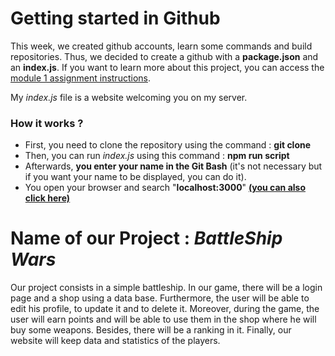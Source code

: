 # Getting started in **Github**
This week, we created github accounts, learn some commands and build repositories.
Thus, we decided to create a github with a **package.json** and an **index.js**.
If you want to learn more about this project, you can access the [module 1 assignment instructions](https://uciunex.instructure.com/courses/16458/assignments/200842).

My _index.js_ file is a website welcoming you on my server.

### How it works ?
- First, you need to clone the repository using the command : **git clone**
- Then, you can run _index.js_ using this command : **npm run script**
- Afterwards, **you enter your name in the Git Bash** (it's not necessary but if you want your name to be displayed, you can do it).
- You open your browser and search "**localhost:3000**" [**(you can also click here)**](localhost:3000)

# Name of our Project : **_BattleShip Wars_**
Our project consists in a simple battleship. In our game, there will be a login page and a shop using a data base.
Furthermore, the user will be able to edit his profile, to update it and to delete it.
Moreover, during the game, the user will earn points and will be able to use them in the shop where he will buy some weapons.
Besides, there will be a ranking in it.
Finally, our website will keep data and statistics of the players.